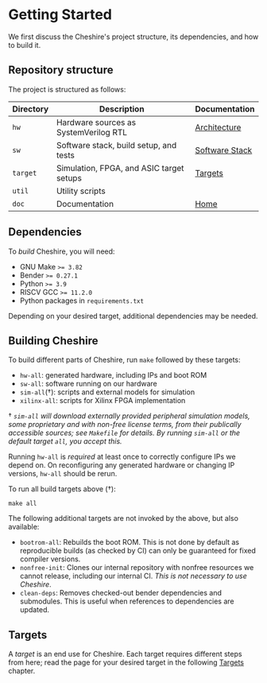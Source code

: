 # Getting Started

We first discuss the Cheshire's project structure, its dependencies, and how to build it.

## Repository structure

The project is structured as follows:

| Directory | Description                              | Documentation              |
| --------- | ---------------------------------------- | ---------------------------|
| `hw`      | Hardware sources as SystemVerilog RTL    | [Architecture](um/arch.md) |
| `sw`      | Software stack, build setup, and tests   | [Software Stack](um/sw.md) |
| `target`  | Simulation, FPGA, and ASIC target setups | [Targets](tg/index.md)     |
| `util`    | Utility scripts                          |                            |
| `doc`     | Documentation                            | [Home](index.md)           |


## Dependencies

To *build* Cheshire, you will need:

- GNU Make `>= 3.82`
- Bender `>= 0.27.1`
- Python `>= 3.9`
- RISCV GCC `>= 11.2.0`
- Python packages in `requirements.txt`

Depending on your desired target, additional dependencies may be needed.

## Building Cheshire

To build different parts of Cheshire, run `make` followed by these targets:

- `hw-all`: generated hardware, including IPs and boot ROM
- `sw-all`: software running on our hardware
- `sim-all`(†): scripts and external models for simulation
- `xilinx-all`: scripts for Xilinx FPGA implementation

† *`sim-all` will download externally provided peripheral simulation models, some proprietary and with non-free license terms, from their publically accessible sources; see `Makefile` for details. By running `sim-all` or the default target `all`, you accept this.*

Running `hw-all` is *required* at least once to correctly configure IPs we depend on. On reconfiguring any generated hardware or changing IP versions, `hw-all` should be rerun.

To run all build targets above (†):

```
make all
```

The following additional targets are not invoked by the above, but also available:

- `bootrom-all`: Rebuilds the boot ROM. This is not done by default as reproducible builds (as checked by CI) can only be guaranteed for fixed compiler versions.
- `nonfree-init`: Clones our internal repository with nonfree resources we cannot release, including our internal CI. *This is not necessary to use Cheshire*.
- `clean-deps`: Removes checked-out bender dependencies and submodules. This is useful when references to dependencies are updated.

## Targets

A *target* is an end use for Cheshire. Each target requires different steps from here; read the page for your desired target in the following [Targets](tg/index.md) chapter.
